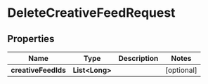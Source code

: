 

# DeleteCreativeFeedRequest


## Properties

Name | Type | Description | Notes
------------ | ------------- | ------------- | -------------
**creativeFeedIds** | **List&lt;Long&gt;** |  |  [optional]



